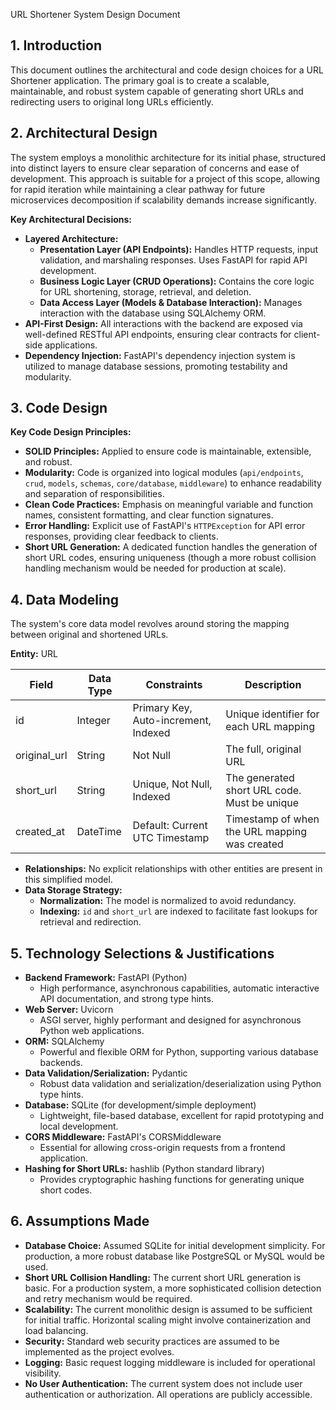 URL Shortener System Design Document

## 1. Introduction

This document outlines the architectural and code design choices for a URL Shortener application. The primary goal is to create a scalable, maintainable, and robust system capable of generating short URLs and redirecting users to original long URLs efficiently.

## 2. Architectural Design

The system employs a monolithic architecture for its initial phase, structured into distinct layers to ensure clear separation of concerns and ease of development. This approach is suitable for a project of this scope, allowing for rapid iteration while maintaining a clear pathway for future microservices decomposition if scalability demands increase significantly.

**Key Architectural Decisions:**

- **Layered Architecture:**
  - **Presentation Layer (API Endpoints):** Handles HTTP requests, input validation, and marshaling responses. Uses FastAPI for rapid API development.
  - **Business Logic Layer (CRUD Operations):** Contains the core logic for URL shortening, storage, retrieval, and deletion.
  - **Data Access Layer (Models & Database Interaction):** Manages interaction with the database using SQLAlchemy ORM.
- **API-First Design:** All interactions with the backend are exposed via well-defined RESTful API endpoints, ensuring clear contracts for client-side applications.
- **Dependency Injection:** FastAPI's dependency injection system is utilized to manage database sessions, promoting testability and modularity.

## 3. Code Design

**Key Code Design Principles:**

- **SOLID Principles:** Applied to ensure code is maintainable, extensible, and robust.
- **Modularity:** Code is organized into logical modules (`api/endpoints`, `crud`, `models`, `schemas`, `core/database`, `middleware`) to enhance readability and separation of responsibilities.
- **Clean Code Practices:** Emphasis on meaningful variable and function names, consistent formatting, and clear function signatures.
- **Error Handling:** Explicit use of FastAPI's `HTTPException` for API error responses, providing clear feedback to clients.
- **Short URL Generation:** A dedicated function handles the generation of short URL codes, ensuring uniqueness (though a more robust collision handling mechanism would be needed for production at scale).

## 4. Data Modeling

The system's core data model revolves around storing the mapping between original and shortened URLs.

**Entity:** URL

| Field        | Data Type | Constraints                          | Description                                   |
| ------------ | --------- | ------------------------------------ | --------------------------------------------- |
| id           | Integer   | Primary Key, Auto-increment, Indexed | Unique identifier for each URL mapping        |
| original_url | String    | Not Null                             | The full, original URL                        |
| short_url    | String    | Unique, Not Null, Indexed            | The generated short URL code. Must be unique  |
| created_at   | DateTime  | Default: Current UTC Timestamp       | Timestamp of when the URL mapping was created |

- **Relationships:** No explicit relationships with other entities are present in this simplified model.
- **Data Storage Strategy:**
  - **Normalization:** The model is normalized to avoid redundancy.
  - **Indexing:** `id` and `short_url` are indexed to facilitate fast lookups for retrieval and redirection.

## 5. Technology Selections & Justifications

- **Backend Framework:** FastAPI (Python)
  - High performance, asynchronous capabilities, automatic interactive API documentation, and strong type hints.
- **Web Server:** Uvicorn
  - ASGI server, highly performant and designed for asynchronous Python web applications.
- **ORM:** SQLAlchemy
  - Powerful and flexible ORM for Python, supporting various database backends.
- **Data Validation/Serialization:** Pydantic
  - Robust data validation and serialization/deserialization using Python type hints.
- **Database:** SQLite (for development/simple deployment)
  - Lightweight, file-based database, excellent for rapid prototyping and local development.
- **CORS Middleware:** FastAPI's CORSMiddleware
  - Essential for allowing cross-origin requests from a frontend application.
- **Hashing for Short URLs:** hashlib (Python standard library)
  - Provides cryptographic hashing functions for generating unique short codes.

## 6. Assumptions Made

- **Database Choice:** Assumed SQLite for initial development simplicity. For production, a more robust database like PostgreSQL or MySQL would be used.
- **Short URL Collision Handling:** The current short URL generation is basic. For a production system, a more sophisticated collision detection and retry mechanism would be required.
- **Scalability:** The current monolithic design is assumed to be sufficient for initial traffic. Horizontal scaling might involve containerization and load balancing.
- **Security:** Standard web security practices are assumed to be implemented as the project evolves.
- **Logging:** Basic request logging middleware is included for operational visibility.
- **No User Authentication:** The current system does not include user authentication or authorization. All operations are publicly accessible.
